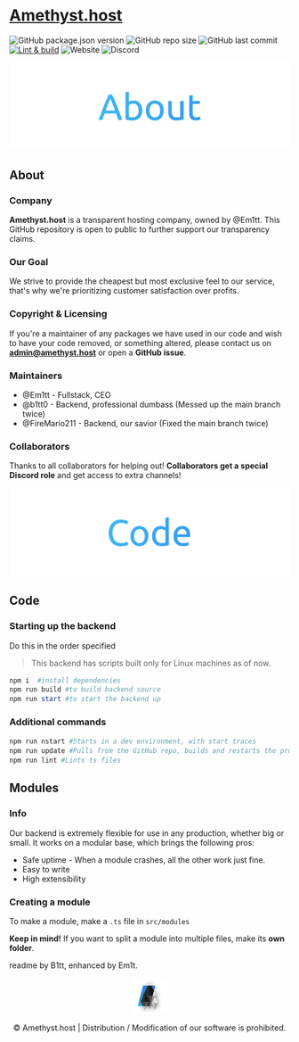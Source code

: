 # [Amethyst.host](https://amethyst.host)
  
![GitHub package.json version](https://img.shields.io/github/package-json/v/Em1tt/amethyst.host) ![GitHub repo size](https://img.shields.io/github/repo-size/Em1tt/amethyst.host) ![GitHub last commit](https://img.shields.io/github/last-commit/Em1tt/amethyst.host) [![Lint & build](https://github.com/Em1tt/amethyst.host/actions/workflows/node.js.yml/badge.svg)](https://github.com/Em1tt/amethyst.host/actions/workflows/node.js.yml) ![Website](https://img.shields.io/website?url=https%3A%2F%2Famethyst.host) ![Discord](https://img.shields.io/discord/825086628561027092)

<p align="center"><img src="./src/modules/views/images/AmethystGHAbout.png?raw=true" alt="About"/></p> 

## About  

### Company
**Amethyst.host** is a transparent hosting company, owned by @Em1tt. This GitHub repository is open to public to further support our transparency claims. 

### Our Goal
We strive to provide the cheapest but most exclusive feel to our service, that's why we're prioritizing customer satisfaction over profits.

### Copyright & Licensing
If you're a maintainer of any packages we have used in our code and wish to have your code removed, or something altered, please contact us on **admin@amethyst.host** or open a **GitHub issue**.

### Maintainers
* @Em1tt - Fullstack, CEO
* @b1tt0 - Backend, professional dumbass (Messed up the main branch twice)
* @FireMario211 - Backend, our savior (Fixed the main branch twice)

### Collaborators
Thanks to all collaborators for helping out! **Collaborators get a special Discord role** and get access to extra channels!

<p align="center"><img src="./src/modules/views/images/AmethystGHCode.png?raw=true" alt="About"/></p> 

## Code

### Starting up the backend
Do this in the order specified
> This backend has scripts built only for Linux machines as of now.
```powershell
npm i  #install dependencies
npm run build #to build backend source
npm run start #to start the backend up  
```

### Additional commands
```powershell
npm run nstart #Starts in a dev environment, with start traces
npm run update #Pulls from the GitHub repo, builds and restarts the process
npm run lint #Lints ts files
```

## Modules
### Info
Our backend is extremely flexible for use in any production, whether big or small. It works on a modular base, which brings the following pros:
* Safe uptime - When a module crashes, all the other work just fine.
* Easy to write
* High extensibility

### Creating a module

To make a module, make a `.ts` file in `src/modules`

**Keep in mind!** If you want to split a module into multiple files, make its **own folder**.
  
readme by B1tt, enhanced by Em1t.
<p align="center"><img src="./src/modules/views/images/GitHubSmall.png?raw=true" alt="Amethyst.host"/></p>  

<p align="center">© Amethyst.host | Distribution / Modification of our software is prohibited.</p>
